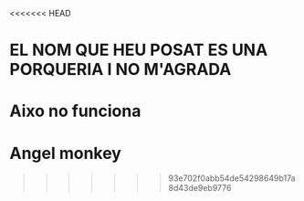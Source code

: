 <<<<<<< HEAD
# EL NOM QUE HEU POSAT ES UNA PORQUERIA I NO M'AGRADA


Aixo no funciona
=======
# Angel monkey

>>>>>>> 93e702f0abb54de54298649b17a8d43de9eb9776
